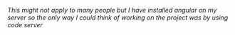 _This might not apply to many people but I have installed angular on my server so the only way I could think of working on the project was by using code server_
